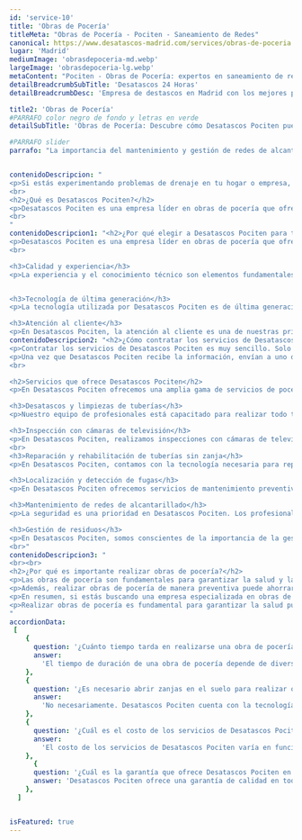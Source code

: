```yaml
---
id: 'service-10'
title: 'Obras de Pocería'
titleMeta: "Obras de Pocería - Pociten - Saneamiento de Redes"
canonical: https://www.desatascos-madrid.com/services/obras-de-poceria
lugar: 'Madrid'
mediumImage: 'obrasdepoceria-md.webp'
largeImage: 'obrasdepoceria-lg.webp'
metaContent: "Pociten - Obras de Pocería: expertos en saneamiento de redes 🔧. Garantizamos calidad y eficiencia en nuestros trabajos. ¡Llama ya! ☎️ 647 376 782."
detailBreadcrumbSubTitle: 'Desatascos 24 Horas'
detailBreadcrumbDesc: 'Empresa de destascos en Madrid con los mejores precios.'

title2: 'Obras de Pocería'
#PARRAFO color negro de fondo y letras en verde
detailSubTitle: 'Obras de Pocería: Descubre cómo Desatascos Pociten puede ayudarte a resolver tus problemas'

#PARRAFO slider
parrafo: "La importancia del mantenimiento y gestión de redes de alcantarillado"


contenidoDescripcion: "
<p>Si estás experimentando problemas de drenaje en tu hogar o empresa, es posible que necesites los servicios de una empresa de pocería confiable y eficiente. En este artículo, presentamos a Desatascos Pociten, una empresa especializada en obras de pocería que se ha ganado una reputación sólida en el mercado gracias a su enfoque profesional, experiencia y calidad de servicio.</p>
<br>
<h2>¿Qué es Desatascos Pociten?</h2>
<p>Desatascos Pociten es una empresa líder en obras de pocería que ofrece servicios integrales de saneamiento y mantenimiento de redes de alcantarillado. Con una trayectoria de más de 20 años en el mercado, Desatascos Pociten se ha convertido en una de las empresas más confiables y experimentadas en su sector.</p>
<br>
"
contenidoDescripcion1: "<h2>¿Por qué elegir a Desatascos Pociten para tus obras de pocería?</h2>
<p>Desatascos Pociten es una empresa líder en obras de pocería que ofrece servicios integrales de saneamiento y mantenimiento de redes de alcantarillado. Si estás experimentando problemas de drenaje en tu hogar o empresa, Desatascos Pociten es la solución que necesitas.</p>
<br>

<h3>Calidad y experiencia</h3>
<p>La experiencia y el conocimiento técnico son elementos fundamentales en cualquier proyecto de obras de pocería. Desatascos Pociten cuenta con un equipo altamente calificado de técnicos especializados en obras de pocería, que cuentan con la formación necesaria y la experiencia práctica para garantizar la calidad del servicio prestado.</p>


<h3>Tecnología de última generación</h3>
<p>La tecnología utilizada por Desatascos Pociten es de última generación, lo que permite una mayor eficiencia y eficacia en el trabajo, reduciendo así el tiempo y los costos de la obra. Además, gracias a la tecnología utilizada, es posible realizar obras de pocería sin necesidad de abrir zanjas en el suelo, lo que reduce el impacto en el entorno y minimiza las molestias a los vecinos.</p>

<h3>Atención al cliente</h3>
<p>En Desatascos Pociten, la atención al cliente es una de nuestras prioridades. Por eso, ofrecemos un servicio personalizado y adaptado a las necesidades de cada cliente. Además, nuestro equipo de profesionales está siempre a disposición del cliente para responder cualquier duda o inquietud que pueda surgir durante el proceso.</p>"
contenidoDescripcion2: "<h2>¿Cómo contratar los servicios de Desatascos Pociten?</h2>
<p>Contratar los servicios de Desatascos Pociten es muy sencillo. Solo tienes que contactar con la empresa a través de su página web o número de teléfono y proporcionarles información sobre el tipo de obra que necesitas realizar.</p>
<p>Una vez que Desatascos Pociten recibe la información, envían a uno de sus técnicos especializados para realizar una inspección y evaluar el trabajo que se debe realizar. A continuación, se proporciona un presupuesto personalizado y adaptado a las necesidades del cliente.</p>
<br>

<h2>Servicios que ofrece Desatascos Pociten</h2>
<p>En Desatascos Pociten ofrecemos una amplia gama de servicios de pocería para hogares, empresas y municipios. Entre nuestros servicios destacan:</p>

<h3>Desatascos y limpiezas de tuberías</h3>
<p>Nuestro equipo de profesionales está capacitado para realizar todo tipo de desatascos y limpiezas de tuberías. Utilizamos equipos de alta presión y tecnología de última generación para garantizar la máxima eficacia y rapidez en el trabajo.</p>

<h3>Inspección con cámaras de televisión</h3>
<p>En Desatascos Pociten, realizamos inspecciones con cámaras de televisión para detectar y localizar problemas en las tuberías y alcantarillas. Esta tecnología nos permite identificar con precisión la causa del problema, lo que facilita la resolución del mismo.</p>
<br>
<h3>Reparación y rehabilitación de tuberías sin zanja</h3>
<p>En Desatascos Pociten, contamos con la tecnología necesaria para reparar y rehabilitar tuberías sin necesidad de abrir zanjas en el suelo. Esto reduce el impacto en el entorno y minimiza las molestias a los vecinos.</p>

<h3>Localización y detección de fugas</h3>
<p>En Desatascos Pociten ofrecemos servicios de mantenimiento preventivo y correctivo de redes de alcantarillado. Realizamos limpiezas periódicas y revisiones técnicas para detectar y solucionar problemas antes de que se conviertan en grandes averías./h3>

<h3>Mantenimiento de redes de alcantarillado</h3>
<p>La seguridad es una prioridad en Desatascos Pociten. Los profesionales de la empresa están capacitados en las técnicas y medidas de seguridad necesarias para operar la retroexcavadora de manera segura y evitar accidentes. Además, la empresa cuenta con un riguroso programa de mantenimiento preventivo para garantizar que la maquinaria esté en perfectas condiciones de funcionamiento.</p>

<h3>Gestión de residuos</h3>
<p>En Desatascos Pociten, somos conscientes de la importancia de la gestión de residuos en las obras de pocería. Por eso, ofrecemos un servicio de gestión de residuos seguro y eficiente, que garantiza la protección del medio ambiente y la salud pública.</p>
<br>"
contenidoDescripcion3: "
<br><br>
<h2>¿Por qué es importante realizar obras de pocería?</h2>
<p>Las obras de pocería son fundamentales para garantizar la salud y la calidad de vida de las personas. Una red de alcantarillado en mal estado puede generar problemas de contaminación y malos olores, además de ser un riesgo para la salud pública.</p>
<p>Además, realizar obras de pocería de manera preventiva puede ahorrar grandes costos en reparaciones posteriores, ya que los problemas detectados a tiempo son más fáciles y económicos de solucionar.</p>
<p>En resumen, si estás buscando una empresa especializada en obras de pocería, Desatascos Pociten es tu mejor opción. Ofrecemos servicios de alta calidad, tecnología de última generación, atención personalizada al cliente y una amplia gama de servicios adaptados a las necesidades de cada cliente.</p>
<p>Realizar obras de pocería es fundamental para garantizar la salud pública y la calidad de vida de las personas, además de evitar grandes costos en reparaciones posteriores.</p>
"
accordionData:
 [
    {
      question: '¿Cuánto tiempo tarda en realizarse una obra de pocería?',
      answer:
        'El tiempo de duración de una obra de pocería depende de diversos factores, como la complejidad del trabajo y el tamaño del proyecto.',
    },
    {
      question: '¿Es necesario abrir zanjas en el suelo para realizar obras de pocería?',
      answer:
        'No necesariamente. Desatascos Pociten cuenta con la tecnología necesaria para realizar obras de pocería sin necesidad de abrir zanjas en el suelo.',
    },
    {
      question: '¿Cuál es el costo de los servicios de Desatascos Pociten?',
      answer:
        'El costo de los servicios de Desatascos Pociten varía en función de las necesidades de cada cliente y del tipo de obra a realizar.',
    },
      {
      question: '¿Cuál es la garantía que ofrece Desatascos Pociten en sus servicios?',
      answer: 'Desatascos Pociten ofrece una garantía de calidad en todos sus servicios, y se compromete a solucionar cualquier problema que pueda surgir tras la realización de la obra.'
    },
  ]


isFeatured: true
---
```

